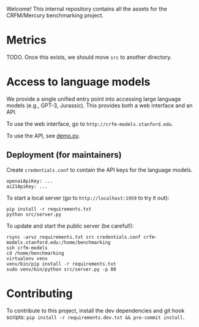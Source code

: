 Welcome!  This internal repository contains all the assets for the CRFM/Mercury benchmarking project.

# Metrics

TODO.  Once this exists, we should move `src` to another directory.

# Access to language models

We provide a single unified entry point into accessing large language models
(e.g., GPT-3, Jurassic).  This provides both a web interface and an API.

To use the web interface, go to `http://crfm-models.stanford.edu`.

To use the API, see [demo.py](demo.py).

## Deployment (for maintainers)

Create `credentials.conf` to contain the API keys for the language models.

    openaiApiKey: ...
    ai21ApiKey: ...

To start a local server (go to `http://localhost:1959` to try it out):

    pip install -r requirements.txt
    python src/server.py

To update and start the public server (be careful!):

    rsync -arvz requirements.txt src credentials.conf crfm-models.stanford.edu:/home/benchmarking
    ssh crfm-models
    cd /home/benchmarking
    virtualenv venv
    venv/bin/pip install -r requirements.txt
    sudo venv/bin/python src/server.py -p 80

# Contributing

To contribute to this project, install the dev dependencies and git hook scripts:
`pip install -r requirements.dev.txt && pre-commit install`.